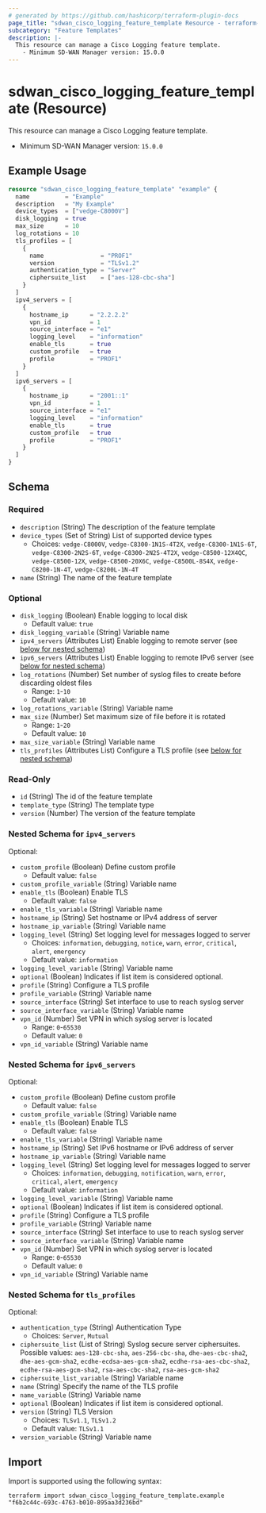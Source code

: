 ```yaml
---
# generated by https://github.com/hashicorp/terraform-plugin-docs
page_title: "sdwan_cisco_logging_feature_template Resource - terraform-provider-sdwan"
subcategory: "Feature Templates"
description: |-
  This resource can manage a Cisco Logging feature template.
    - Minimum SD-WAN Manager version: 15.0.0
---
```


# sdwan_cisco_logging_feature_template (Resource)

This resource can manage a Cisco Logging feature template.
  - Minimum SD-WAN Manager version: `15.0.0`

## Example Usage

```terraform
resource "sdwan_cisco_logging_feature_template" "example" {
  name          = "Example"
  description   = "My Example"
  device_types  = ["vedge-C8000V"]
  disk_logging  = true
  max_size      = 10
  log_rotations = 10
  tls_profiles = [
    {
      name                = "PROF1"
      version             = "TLSv1.2"
      authentication_type = "Server"
      ciphersuite_list    = ["aes-128-cbc-sha"]
    }
  ]
  ipv4_servers = [
    {
      hostname_ip      = "2.2.2.2"
      vpn_id           = 1
      source_interface = "e1"
      logging_level    = "information"
      enable_tls       = true
      custom_profile   = true
      profile          = "PROF1"
    }
  ]
  ipv6_servers = [
    {
      hostname_ip      = "2001::1"
      vpn_id           = 1
      source_interface = "e1"
      logging_level    = "information"
      enable_tls       = true
      custom_profile   = true
      profile          = "PROF1"
    }
  ]
}
```

<!-- schema generated by tfplugindocs -->
## Schema

### Required

- `description` (String) The description of the feature template
- `device_types` (Set of String) List of supported device types
  - Choices: `vedge-C8000V`, `vedge-C8300-1N1S-4T2X`, `vedge-C8300-1N1S-6T`, `vedge-C8300-2N2S-6T`, `vedge-C8300-2N2S-4T2X`, `vedge-C8500-12X4QC`, `vedge-C8500-12X`, `vedge-C8500-20X6C`, `vedge-C8500L-8S4X`, `vedge-C8200-1N-4T`, `vedge-C8200L-1N-4T`
- `name` (String) The name of the feature template

### Optional

- `disk_logging` (Boolean) Enable logging to local disk
  - Default value: `true`
- `disk_logging_variable` (String) Variable name
- `ipv4_servers` (Attributes List) Enable logging to remote server (see [below for nested schema](#nestedatt--ipv4_servers))
- `ipv6_servers` (Attributes List) Enable logging to remote IPv6 server (see [below for nested schema](#nestedatt--ipv6_servers))
- `log_rotations` (Number) Set number of syslog files to create before discarding oldest files
  - Range: `1`-`10`
  - Default value: `10`
- `log_rotations_variable` (String) Variable name
- `max_size` (Number) Set maximum size of file before it is rotated
  - Range: `1`-`20`
  - Default value: `10`
- `max_size_variable` (String) Variable name
- `tls_profiles` (Attributes List) Configure a TLS profile (see [below for nested schema](#nestedatt--tls_profiles))

### Read-Only

- `id` (String) The id of the feature template
- `template_type` (String) The template type
- `version` (Number) The version of the feature template

<a id="nestedatt--ipv4_servers"></a>
### Nested Schema for `ipv4_servers`

Optional:

- `custom_profile` (Boolean) Define custom profile
  - Default value: `false`
- `custom_profile_variable` (String) Variable name
- `enable_tls` (Boolean) Enable TLS
  - Default value: `false`
- `enable_tls_variable` (String) Variable name
- `hostname_ip` (String) Set hostname or IPv4 address of server
- `hostname_ip_variable` (String) Variable name
- `logging_level` (String) Set logging level for messages logged to server
  - Choices: `information`, `debugging`, `notice`, `warn`, `error`, `critical`, `alert`, `emergency`
  - Default value: `information`
- `logging_level_variable` (String) Variable name
- `optional` (Boolean) Indicates if list item is considered optional.
- `profile` (String) Configure a TLS profile
- `profile_variable` (String) Variable name
- `source_interface` (String) Set interface to use to reach syslog server
- `source_interface_variable` (String) Variable name
- `vpn_id` (Number) Set VPN in which syslog server is located
  - Range: `0`-`65530`
  - Default value: `0`
- `vpn_id_variable` (String) Variable name


<a id="nestedatt--ipv6_servers"></a>
### Nested Schema for `ipv6_servers`

Optional:

- `custom_profile` (Boolean) Define custom profile
  - Default value: `false`
- `custom_profile_variable` (String) Variable name
- `enable_tls` (Boolean) Enable TLS
  - Default value: `false`
- `enable_tls_variable` (String) Variable name
- `hostname_ip` (String) Set IPv6 hostname or IPv6 address of server
- `hostname_ip_variable` (String) Variable name
- `logging_level` (String) Set logging level for messages logged to server
  - Choices: `information`, `debugging`, `notification`, `warn`, `error`, `critical`, `alert`, `emergency`
  - Default value: `information`
- `logging_level_variable` (String) Variable name
- `optional` (Boolean) Indicates if list item is considered optional.
- `profile` (String) Configure a TLS profile
- `profile_variable` (String) Variable name
- `source_interface` (String) Set interface to use to reach syslog server
- `source_interface_variable` (String) Variable name
- `vpn_id` (Number) Set VPN in which syslog server is located
  - Range: `0`-`65530`
  - Default value: `0`
- `vpn_id_variable` (String) Variable name


<a id="nestedatt--tls_profiles"></a>
### Nested Schema for `tls_profiles`

Optional:

- `authentication_type` (String) Authentication Type
  - Choices: `Server`, `Mutual`
- `ciphersuite_list` (List of String) Syslog secure server ciphersuites. Possible values: `aes-128-cbc-sha`, `aes-256-cbc-sha`, `dhe-aes-cbc-sha2`, `dhe-aes-gcm-sha2`, `ecdhe-ecdsa-aes-gcm-sha2`, `ecdhe-rsa-aes-cbc-sha2`, `ecdhe-rsa-aes-gcm-sha2`, `rsa-aes-cbc-sha2`, `rsa-aes-gcm-sha2`
- `ciphersuite_list_variable` (String) Variable name
- `name` (String) Specify the name of the TLS profile
- `name_variable` (String) Variable name
- `optional` (Boolean) Indicates if list item is considered optional.
- `version` (String) TLS Version
  - Choices: `TLSv1.1`, `TLSv1.2`
  - Default value: `TLSv1.1`
- `version_variable` (String) Variable name

## Import

Import is supported using the following syntax:

```shell
terraform import sdwan_cisco_logging_feature_template.example "f6b2c44c-693c-4763-b010-895aa3d236bd"
```
